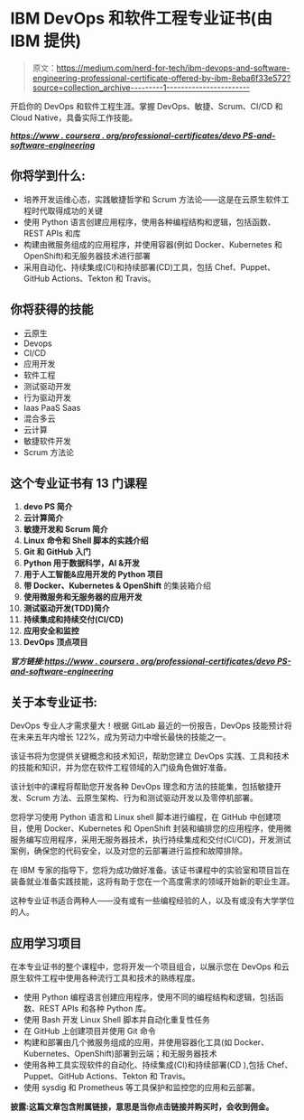 # IBM DevOps 和软件工程专业证书(由 IBM 提供)

> 原文：<https://medium.com/nerd-for-tech/ibm-devops-and-software-engineering-professional-certificate-offered-by-ibm-8eba6f33e572?source=collection_archive---------1----------------------->

开启你的 DevOps 和软件工程生涯。掌握 DevOps、敏捷、Scrum、CI/CD 和 Cloud Native，具备实际工作技能。

[***https://www . coursera . org/professional-certificates/devo PS-and-software-engineering***](http://coursera.pxf.io/Kevyv7)

## **你将学到什么:**

*   培养开发运维心态，实践敏捷哲学和 Scrum 方法论——这是在云原生软件工程时代取得成功的关键
*   使用 Python 语言创建应用程序，使用各种编程结构和逻辑，包括函数、REST APIs 和库
*   构建由微服务组成的应用程序，并使用容器(例如 Docker、Kubernetes 和 OpenShift)和无服务器技术进行部署
*   采用自动化、持续集成(CI)和持续部署(CD)工具，包括 Chef、Puppet、GitHub Actions、Tekton 和 Travis。

## **你将获得的技能**

*   云原生
*   Devops
*   CI/CD
*   应用开发
*   软件工程
*   测试驱动开发
*   行为驱动开发
*   Iaas PaaS Saas
*   混合多云
*   云计算
*   敏捷软件开发
*   Scrum 方法论

## 这个专业证书有 13 门课程

1.  **devo PS 简介**
2.  **云计算简介**
3.  **敏捷开发和 Scrum 简介**
4.  **Linux 命令和 Shell 脚本的实践介绍**
5.  **Git 和 GitHub 入门**
6.  **Python 用于数据科学，AI &开发**
7.  **用于人工智能&应用开发的 Python 项目**
8.  **带 Docker、Kubernetes & OpenShift** 的集装箱介绍
9.  **使用微服务和无服务器的应用开发**
10.  **测试驱动开发(TDD)简介**
11.  **持续集成和持续交付(CI/CD)**
12.  **应用安全和监控**
13.  **DevOps 顶点项目**

***官方链接:***[***https://www . coursera . org/professional-certificates/devo PS-and-software-engineering***](http://coursera.pxf.io/Kevyv7)

## **关于本专业证书:**

DevOps 专业人才需求量大！根据 GitLab 最近的一份报告，DevOps 技能预计将在未来五年内增长 122%，成为劳动力中增长最快的技能之一。

该证书将为您提供关键概念和技术知识，帮助您建立 DevOps 实践、工具和技术的技能和知识，并为您在软件工程领域的入门级角色做好准备。

该计划中的课程将帮助您开发各种 DevOps 理念和方法的技能集，包括敏捷开发、Scrum 方法、云原生架构、行为和测试驱动开发以及零停机部署。

您将学习使用 Python 语言和 Linux shell 脚本进行编程，在 GitHub 中创建项目，使用 Docker、Kubernetes 和 OpenShift 封装和编排您的应用程序，使用微服务编写应用程序，采用无服务器技术，执行持续集成和交付(CI/CD)，开发测试案例，确保您的代码安全，以及对您的云部署进行监控和故障排除。

在 IBM 专家的指导下，您将为成功做好准备。该证书课程中的实验室和项目旨在装备就业准备实践技能，这将有助于您在一个高度需求的领域开始新的职业生涯。

这种专业证书适合两种人——没有或有一些编程经验的人，以及有或没有大学学位的人。

## 应用学习项目

在本专业证书的整个课程中，您将开发一个项目组合，以展示您在 DevOps 和云原生软件工程中使用各种流行工具和技术的熟练程度。

*   使用 Python 编程语言创建应用程序，使用不同的编程结构和逻辑，包括函数、REST APIs 和各种 Python 库。
*   使用 Bash 开发 Linux Shell 脚本并自动化重复性任务
*   在 GitHub 上创建项目并使用 Git 命令
*   构建和部署由几个微服务组成的应用，并使用容器化工具(如 Docker、Kubernetes、OpenShift)部署到云端；和无服务器技术
*   使用各种工具实现软件的自动化、持续集成(CI)和持续部署(CD ),包括 Chef、Puppet、GitHub Actions、Tekton 和 Travis。
*   使用 sysdig 和 Prometheus 等工具保护和监控您的应用和云部署。

**披露:这篇文章包含附属链接，意思是当你点击链接并购买时，会收到佣金。**